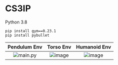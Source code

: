 
# CS3IP
 
Python 3.8 

    pip install gym==0.23.1
    pip install pybullet

Pendulum Env | Torso Env | Humanoid Env
:-:|:-:|:-:
![main.py](https://i.imgur.com/Sl7ygce.png) | ![image](https://github.com/dylanjoao/CS3IP/assets/64186394/788419a4-299d-4dbf-bc33-f72d461d5c38) | ![image](https://github.com/dylanjoao/CS3IP/assets/64186394/7d026ca7-038c-4827-be20-5a3aff09197b)





